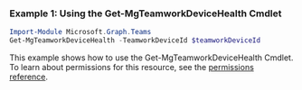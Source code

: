 ### Example 1: Using the Get-MgTeamworkDeviceHealth Cmdlet
```powershell
Import-Module Microsoft.Graph.Teams
Get-MgTeamworkDeviceHealth -TeamworkDeviceId $teamworkDeviceId
```
This example shows how to use the Get-MgTeamworkDeviceHealth Cmdlet.
To learn about permissions for this resource, see the [permissions reference](/graph/permissions-reference).
